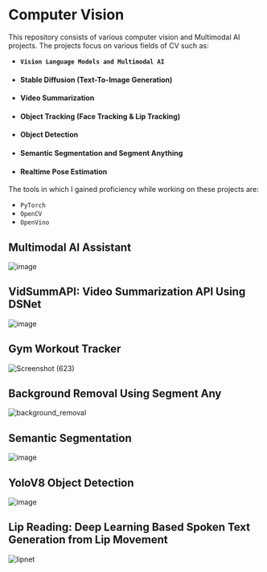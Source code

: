 # Computer Vision
This repository consists of various computer vision and Multimodal AI projects. The projects focus on various fields of CV such as:
- **`Vision Language Models and Multimodal AI`**
- #### Stable Diffusion (Text-To-Image Generation)
- #### Video Summarization
- #### Object Tracking (Face Tracking & Lip Tracking)
- #### Object Detection
- #### Semantic Segmentation and Segment Anything
- #### Realtime Pose Estimation

The tools in which I gained proficiency while working on these projects are:
- `PyTorch`
- `OpenCV`
- `OpenVino`


## Multimodal AI Assistant
![image](https://github.com/user-attachments/assets/b7c74b6f-b144-4ab4-9b5a-2b97de6e6334)

## VidSummAPI: Video Summarization API Using DSNet
![image](https://github.com/TVR28/Computer-Vision/assets/91713140/0e1f1ef1-9fea-491e-99e0-ab0df30ad142)

## Gym Workout Tracker
![Screenshot (623)](https://github.com/TVR28/Computer-Vision/assets/91713140/ffb21fc6-d7bf-4d19-bd77-8f372c3459a0)


## Background Removal Using Segment Any
![background_removal](https://github.com/TVR28/Computer-Vision/assets/91713140/9d0dd985-7f09-4c5d-9d1e-91e2fa3f232d)

## Semantic Segmentation
![image](https://github.com/TVR28/Computer-Vision/assets/91713140/25f9f78d-f3b8-4fc3-b90e-9b56267ed849)

## YoloV8 Object Detection
![image](https://github.com/TVR28/Computer-Vision/assets/91713140/565ae4e7-24b0-4b58-b893-828dab725880)

## Lip Reading: Deep Learning Based Spoken Text Generation from Lip Movement
![lipnet](https://github.com/TVR28/Computer-Vision/assets/91713140/855ad735-cc52-4da0-8fbe-c82f7b06f87c)

